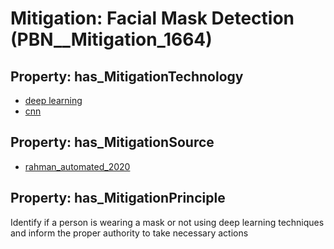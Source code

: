 # Mitigation: __Facial Mask Detection__ (PBN__Mitigation_1664)

## Property: has_MitigationTechnology

* [deep learning](../Technology/PBN__Technology_1715)
* [cnn](../Technology/PBN__Technology_3992)

## Property: has_MitigationSource

* [rahman_automated_2020](../Article/PBN__Article_265)

## Property: has_MitigationPrinciple

Identify if a person is wearing a mask or not using deep learning techniques and inform the proper authority to take necessary actions

